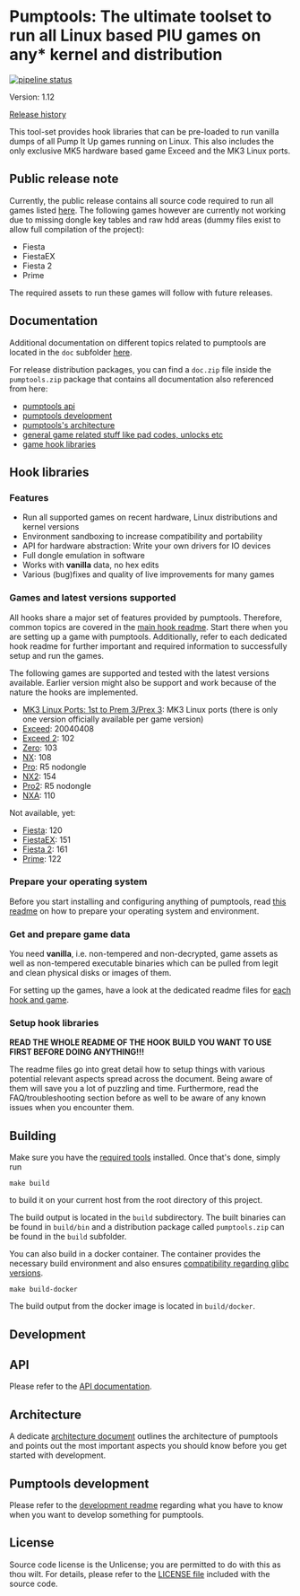 # Pumptools: The ultimate toolset to run all Linux based PIU games on any* kernel and distribution
[![pipeline status](https://dev.s-ul.eu/hackitup/pumptools/badges/master/pipeline.svg)](https://dev.s-ul.eu/hackitup/pumptools/commits/master)

Version: 1.12

[Release history](CHANGELOG.md)

This tool-set provides hook libraries that can be pre-loaded to run vanilla dumps of all Pump It Up games running on
Linux. This also includes the only exclusive MK5 hardware based game Exceed and the MK3 Linux ports.

## Public release note
Currently, the public release contains all source code required to run all games listed
[here](#games-and-latest-versions-supported). The following games however are currently not working due to missing
dongle key tables and raw hdd areas (dummy files exist to allow full compilation of the project):
* Fiesta
* FiestaEX
* Fiesta 2
* Prime

The required assets to run these games will follow with future releases.

## Documentation
Additional documentation on different topics related to pumptools are located in the `doc` subfolder
[here](doc/README.md).

For release distribution packages, you can find a `doc.zip` file inside the `pumptools.zip` package that contains all
documentation also referenced from here:
* [pumptools api](doc/api/api.md)
* [pumptools development](doc/development/development.md)
* [pumptools's architecture](doc/development/architecture.md)
* [general game related stuff like pad codes, unlocks etc](doc/game/game.md)
* [game hook libraries](doc/hook/hook.md)

## Hook libraries
### Features
* Run all supported games on recent hardware, Linux distributions and kernel versions
* Environment sandboxing to increase compatibility and portability
* API for hardware abstraction: Write your own drivers for IO devices
* Full dongle emulation in software
* Works with **vanilla** data, no hex edits
* Various (bug)fixes and quality of live improvements for many games

### Games and latest versions supported
All hooks share a major set of features provided by pumptools. Therefore, common topics are covered in the
[main hook readme](doc/hook/hook.md). Start there when you are setting up a game with pumptools. Additionally, refer to
each dedicated hook readme for further important and required information to successfully setup and run the games.

The following games are supported and tested with the latest versions available. Earlier version might also be support
and work because of the nature the hooks are implemented.

* [MK3 Linux Ports: 1st to Prem 3/Prex 3](doc/hook/mk3hook.md): MK3 Linux ports (there is only one version officially
available per game version)
* [Exceed](doc/hook/exchook.md): 20040408
* [Exceed 2](doc/hook/x2hook.md): 102
* [Zero](doc/hook/zerohook.md): 103
* [NX](doc/hook/nxhook.md): 108
* [Pro](doc/hook/prohook.md): R5 nodongle
* [NX2](doc/hook/nx2hook.md): 154
* [Pro2](doc/hook/pro2hook.md): R5 nodongle
* [NXA](doc/hook/nxahook.md): 110

Not available, yet:
* [Fiesta](doc/hook/fsthook.md): 120
* [FiestaEX](doc/hook/fexhook.md): 151
* [Fiesta 2](doc/hook/f2hook.md): 161
* [Prime](doc/hook/prihook.md): 122

### Prepare your operating system
Before you start installing and configuring anything of pumptools, read [this readme](doc/hook/os.md) on how to prepare
your operating system and environment.

### Get and prepare game data
You need **vanilla**, i.e. non-tempered and non-decrypted, game assets as well as non-tempered executable binaries
which can be pulled from legit and clean physical disks or images of them.

For setting up the games, have a look at the dedicated readme files for
[each hook and game](#games-and-latest-versions-supported).

### Setup hook libraries
**READ THE WHOLE README OF THE HOOK BUILD YOU WANT TO USE FIRST BEFORE DOING ANYTHING!!!**

The readme files go into great detail how to setup things with various potential relevant aspects spread across the
document. Being aware of them will save you a lot of puzzling and time. Furthermore, read the FAQ/troubleshooting
section before as well to be aware of any known issues when you encounter them.

## Building
Make sure you have the [required tools](doc/development.md) installed. Once that's done, simply run
```shell script
make build
```

to build it on your current host from the root directory of this project.

The build output is located in the `build` subdirectory. The built binaries can be found in `build/bin` and a
distribution package called `pumptools.zip` can be found in the `build` subfolder.

You can also build in a docker container. The container provides the necessary build environment and also ensures 
[compatibility regarding glibc versions](doc/development/development.md#compatibility-issues-with-newer-glibc-versions).
```shell script
make build-docker
```

The build output from the docker image is located in `build/docker`.

## Development
## API
Please refer to the [API documentation](doc/api/api.md).

## Architecture
A dedicate [architecture document](doc/architecture.md) outlines the architecture of pumptools and points out the most
important aspects you should know before you get started with development.

## Pumptools development
Please refer to the [development readme](doc/development.md) regarding what you have to know when you want to develop
something for pumptools.

## License
Source code license is the Unlicense; you are permitted to do with this as thou wilt. For details, please refer to the
[LICENSE file](LICENSE) included with the source code.